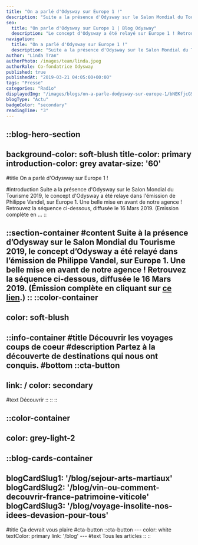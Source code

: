 ```yaml
---
title: "On a parlé d'Odysway sur Europe 1 !"
description: "Suite a la présence d'Odysway sur le Salon Mondial du Tourisme 2019, le concept d'Odysway a été relaye dans l'émission de Philippe Vandel, sur Europe 1. Une belle mise en avant de notre agence ! Retrouvez la séquence ci-dessous, diffusée le 16 Mars 2019. (Emission complète en ..."
seo:
  title: "On parle d'Odysway sur Europe 1 | Blog Odysway"
  description: "Le concept d'Odysway a été relayé sur Europe 1 ! Retrouvez l'Emission dans cet article."
navigation:
  title: "On a parlé d'Odysway sur Europe 1 !"
  description: "Suite a la présence d'Odysway sur le Salon Mondial du Tourisme 2019, le concept d'Odysway a été relaye dans l'émission de Philippe Vandel, sur Europe 1. Une belle mise en avant de notre agence ! Retrouvez la séquence ci-dessous, diffusée le 16 Mars 2019. (Emission complète en ..."
author: "Linda Tran"
authorPhoto: /images/team/linda.jpeg
authorRole: Co-fondatrice Odysway
published: true
publishedAt: "2019-03-21 04:05:00+00:00"
tags: "Presse"
categories: "Radio"
displayedImg: "/images/blogs/on-a-parle-dodysway-sur-europe-1/bNEKfjcGS6S595P2QnMp.jpg"
blogType: "Actu"
badgeColor: "secondary"
readingTime: "3"
---
```


::blog-hero-section
---
background-color: soft-blush
title-color: primary
introduction-color: grey
avatar-size: '60'
---
#title
On a parlé d'Odysway sur Europe 1 !

#introduction
Suite a la présence d'Odysway sur le Salon Mondial du Tourisme 2019, le concept d'Odysway a été relaye dans l'émission de Philippe Vandel, sur Europe 1. Une belle mise en avant de notre agence ! Retrouvez la séquence ci-dessous, diffusée le 16 Mars 2019. (Emission complète en ...
::

::section-container
#content
Suite à la présence d’Odysway sur le Salon Mondial du Tourisme 2019, le concept d’Odysway a été relayé dans l’émission de Philippe Vandel, sur Europe 1. Une belle mise en avant de notre agence ! Retrouvez la séquence ci-dessous, diffusée le 16 Mars 2019. (Émission complète en cliquant sur [ce lien](https://podcasts.apple.com/fr/podcast/philippe-vandel-16-03-19/id1435766986?i=1000432025468).)
::
::color-container
---
color: soft-blush
---
  ::info-container
  #title
  Découvrir les voyages coups de coeur
  #description
  Partez à la découverte de destinations qui nous ont conquis.
  #bottom
  ::cta-button
  ---
  link: /
  color: secondary
  ---
  #text
  Découvrir
  ::
  ::
::

::color-container
---
color: grey-light-2
---
  ::blog-cards-container
  ---
  blogCardSlug1: '/blog/sejour-arts-martiaux' 
  blogCardSlug2: '/blog/vin-ou-comment-decouvrir-france-patrimoine-viticole' 
  blogCardSlug3: '/blog/voyage-insolite-nos-idees-devasion-pour-tous' 
  ---
  #title
  Ça devrait vous plaire
  #cta-button
    ::cta-button
    ---
    color: white
    textColor: primary
    link: '/blog'
    ---
    #text
    Tous les  articles
    ::
  ::
